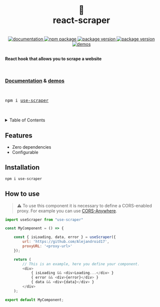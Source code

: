 <div align="center">
    <h1>
        <br />
        📜
        <br />
        react-scraper
        <br />
    </h1>
</div>

<div align="center">
    <br />
    <a href="https://use-scraper.vercel.app/">
        <img src="https://img.shields.io/badge/docs-📖-blue?style=flat-square" alt="documentation" />
    </a>
    <a href="https://bundlephobia.com/package/use-scraper">
        <img src="https://img.shields.io/bundlephobia/min/use-scraper?style=flat-square" alt="npm package" />
    </a>
    <a href="https://use-scraper.vercel.app/?path=/story/examples">
        <img src="https://img.shields.io/github/package-json/v/Alejandroid17/useScraper?style=flat-square" alt="package version" />
    </a>
    <a href="https://github.com/Alejandroid17/useScraper/blob/main/LICENSE">
        <img src="https://img.shields.io/github/license/Alejandroid17/useScraper?style=flat-square" alt="package version" />
    </a>
    <a href="https://use-scraper.vercel.app/?path=/story/examples">
        <img src="https://img.shields.io/badge/demos-🚀-yellow.svg?style=flat-square" alt="demos" />
</a>
    <br />
    <br />
</div>

 
**React hook that allows you to scrape a website**

<br />
<h3> 
<a href="https://use-scraper.vercel.app/)">Documentation</a> & <a href="https://use-scraper.vercel.app/?path=/story/examples">demos</a>
</h3>
<br />
<pre>npm i <a href="https://www.npmjs.com/package/use-scraper">use-scraper</a></pre>
<br />
<br />
</div>

<!-- TABLE OF CONTENTS -->

<details>
    <summary>Table of Contents</summary>
    <ul>
        <li><a href="#features">Features</a></li>
        <li><a href="#installation">Installation</a></li>
        <li><a href="#how-to-use">How to use</a></li>
  </ul>
</details>


## Features

- Zero dependencies
- Configurable

## Installation

```bash
npm i use-scraper
```

## How to use

> :warning: To use this component it is necessary to define a CORS-enabled proxy. For example you can use [CORS-Anywhere](https://github.com/Rob--W/cors-anywhere).


```javascript
import useScraper from "use-scraper"

const MyComponent = () => {

    const { isLoading, data, error } = useScraper({
        url: 'https://github.com/Alejandroid17',
        proxyURL: '<proxy-url>'
    });

    return (
        // This is an example, here you define your component.
        <div>
            { isLoading && <div>Loading...</div> }
            { error && <div>{error}</div> }
            { data && <div>{data}</div> }
        </div>
    );

export default MyComponent;
```